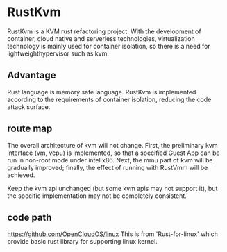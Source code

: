 # RustKvm

RustKvm is a KVM rust refactoring project. With the development of container, cloud native and serverless technologies, virtualization technology is mainly used for container isolation, so there is a need for lightweighthypervisor such as kvm.

## Advantage

Rust language is memory safe language.
RustKvm is implemented according to the requirements of container isolation, reducing the code attack surface.

## route map

The overall architecture of kvm will not change. First, the preliminary kvm interface (vm, vcpu) is implemented, so that a specified Guest App can be run in non-root mode under intel x86. Next, the mmu part of kvm will be gradually improved; finally, the effect of running with RustVmm will be achieved.

Keep the kvm api unchanged (but some kvm apis may not support it), but the specific implementation may not be completely consistent.

## code path

https://github.com/OpenCloudOS/linux
This is from 'Rust-for-linux' which provide basic rust library for supporting linux kernel.
